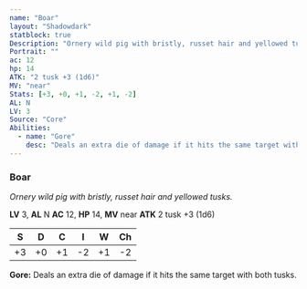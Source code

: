 ```yaml
---
name: "Boar"
layout: "Shadowdark"
statblock: true
Description: "Ornery wild pig with bristly, russet hair and yellowed tusks."
Portrait: ""
ac: 12
hp: 14
ATK: "2 tusk +3 (1d6)"
MV: "near"
Stats: [+3, +0, +1, -2, +1, -2]
AL: N
LV: 3
Source: "Core"
Abilities:
  - name: "Gore"
    desc: "Deals an extra die of damage if it hits the same target with both tusks."
---
```


### Boar

_Ornery wild pig with bristly, russet hair and yellowed tusks._

**LV** 3, **AL** N
**AC** 12, **HP** 14, **MV** near
**ATK** 2 tusk +3 (1d6)

|  S  |  D  |  C  |  I  |  W  |  Ch  |
|:---:|:---:|:---:|:---:|:---:|:----:|
| +3 | +0 | +1 | -2 | +1 | -2 |

**Gore:** Deals an extra die of damage if it hits the same target with both tusks.

